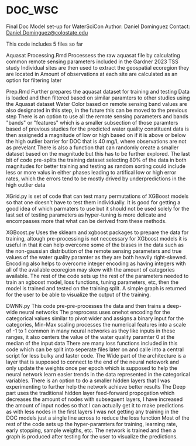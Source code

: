 # DOC_WSC
Final Doc Model set-up for WaterSciCon
Author: Daniel Dominguez
Contact: Daniel.Dominguez@colostate.edu

This code includes 5 files so far

Aquasat Processing.Rmd 
Processess the raw aquasat file by calculating common remote sensing parameters included in the Gardner 2023 TSS study
Individual sites are then used to extract the geospatial ecoregion they are located in
Amount of observations at each site are calculated as an option for filtering later

Prep.Rmd
Further prepares the aquasat dataset for training and testing
Data is loaded and then filtered based on similar paramters to other studies using the Aquasat dataset
Water Color based on remote sensing band values are also designated in this step, in the future this can be moved to the previous step
There is an option to use all the remote sensing parameters and bands "bands" or "features" which is a smaller subsection of those paramters based of previous studies for the predicted water quality constituent
data is then assignedd a magnitude of low or high based on if it is above or below the high outlier barrier  for DOC that is 40 mg/L where observations are not as prevelant
There is also a function that can randomly create a smaller dataset based on the magnitude but this has to be further explored.
The last bit of code pre-splits the training dataset selecting 80% of the data in both magnitudes for better training and testing as random sorting could include less or more valus in either phases leading to artifical low or high error rates, which the errors tend to be mostly drived by underpredictions in the high outlier data

XGrid.py 
is set of code that can test many permutations of XGBoost models so that one doesn't have to test them individually.
It is good for getting a good idea of which parmaters to use but it should not be used solely for the last set of testing parameters as hyper-tuning is more delicate and encompasses more that what can be derived from these methods.

XGBoost.py
Uses the sklearn and xgboost packages to prepare the data for training, altough pre-processing is not neccessary for XGboost models it is useful in that it can help overcome some of the biases in the data such as the non-gaussian distribution of the remote sensing parameters and true values of the water quality paramter as they are both heavily right-skewed. Encoding also helps to overcome integer encoding as having integers with all of the available ecoregion may skew with the amount of categories available. 
The rest of the code sets up the rest of the parameters needed to train an xgboost model, loss functions, tuning parameters, etc, then the model is trained and tested on the training split.
A simple graph is returned for the user to be able to visualize the output of the training.

DWNN.py 
This code pre-pre-processes the data and then trains a deep-wide neural networks
The preprocess uses onehot encoding for the categorical values similar to pivot wider and assigns a binary input for the categories, Min-Max scaling processes the numerical features into a scale of -1 to 1 common in many neural networks as they like inputs in these ranges, it also centers the value of the water quality paramter 0 at the median of the input data
There are many loss functions included in this code which can be split into seperate files later on and calle into a central script for less bulky and faster code.
The Wide part of the architecture is a layer that is supposed to connect to the end of the neural netowork and only update the weights once per epoch which is supposed to help the neural network learn easier trends in the data represented in the categorical variables. There is an option to do a smaller hidden layers that I was experimenting to further help the network achieve better results 
The Deep part uses the traditional hidden layer feed-forward propogation which decreases the amount of nodes with subsequent layers, I have increased the amount of input nodes so that I can actually get it to make predictions as with less nodes in the first layers I was not getting any training in the DOC models just a single line across to reduce the loss function
Most of the rest of the code sets up the hyper-paramters for training, learning rate, early stopping, sample weigths, etc.
The network is trained and then a graph is produced after testing for the user to visualize the predictions. 